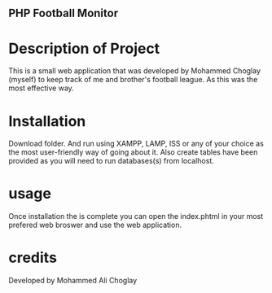 ## PHP Football Monitor 
# Description of Project 
This is a small web application that was developed by Mohammed Choglay (myself) to keep track of me and brother's football league. As this was the most effective way. 
# Installation 
Download folder. And run using XAMPP, LAMP, ISS or any of your choice as the most user-friendly way of going about it. Also create tables have been provided as you will need to run databases(s) from localhost.
# usage 
Once installation the is complete you can open the index.phtml in your most prefered web broswer and use the web application.
# credits 
Developed by Mohammed Ali Choglay 

